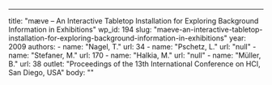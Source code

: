 ---
  title: "mæve – An Interactive Tabletop Installation for Exploring Background Information in Exhibitions"
  wp_id: 194
  slug: "maeve-an-interactive-tabletop-installation-for-exploring-background-information-in-exhibitions"
  year: 2009
  authors: 
    - 
      name: "Nagel, T."
      url: 34
    - 
      name: "Pschetz, L."
      url: "null"
    - 
      name: "Stefaner, M."
      url: 170
    - 
      name: "Halkia, M."
      url: "null"
    - 
      name: "Müller, B."
      url: 38
  outlet: "Proceedings of the 13th International Conference on HCI, San Diego, USA"
  body: ""

